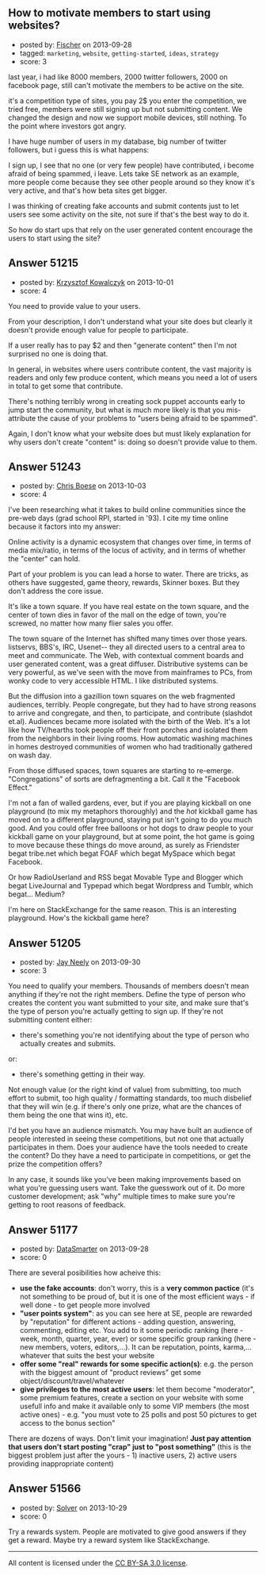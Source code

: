 ## How to motivate members to start using websites?

- posted by: [Fischer](https://stackexchange.com/users/-1/27746-fischer) on 2013-09-28
- tagged: `marketing`, `website`, `getting-started`, `ideas`, `strategy`
- score: 3

<p>last year, i had like 8000 members, 2000 twitter followers, 2000 on facebook page, still can't motivate the members to be active on the site.</p>

<p>it's a competition type of sites, you pay 2$ you enter the competition, we tried free, members were still signing up but not submitting content. We changed the design and now we support mobile devices, still nothing. To the point where investors got angry.</p>

<p>I have huge number of users in my database, big number of twitter followers, but i guess this is what happens:</p>

<p>I sign up, I see that no one (or very few people) have contributed, i become afraid of being spammed, i leave. Lets take SE network as an example, more people come because they see other people around so they know it's very active, and that's how beta sites get bigger.</p>

<p>I was thinking of creating fake accounts and submit contents just to let users see some activity on the site, not sure if that's the best way to do it.</p>

<p>So how do start ups that rely on the user generated content encourage the users to start using the site?</p>



## Answer 51215

- posted by: [Krzysztof Kowalczyk](https://stackexchange.com/users/-1/3945-krzysztof-kowalczyk) on 2013-10-01
- score: 4

<p>You need to provide value to your users.</p>

<p>From your description, I don't understand what your site does but clearly it doesn't provide enough value for people to participate.</p>

<p>If a user really has to pay $2 and then "generate content" then I'm not surprised no one is doing that.</p>

<p>In general, in websites where users contribute content, the vast majority is readers and only few produce content, which means you need a lot of users in total to get some that contribute.</p>

<p>There's nothing terribly wrong in creating sock puppet accounts early to jump start the community, but what is much more likely is that you mis-attribute the cause of your problems to "users being afraid to be spammed".</p>

<p>Again, I don't know what your website does but must likely explanation for why users don't create "content" is: doing so doesn't provide value to them.</p>



## Answer 51243

- posted by: [Chris Boese](https://stackexchange.com/users/-1/27571-chris-boese) on 2013-10-03
- score: 4

<p>I've been researching what it takes to build online communities since the pre-web days (grad school RPI, started in '93). I cite my time online because it factors into my answer:</p>

<p>Online activity is a dynamic ecosystem that changes over time, in terms of media mix/ratio, in terms of the locus of activity, and in terms of whether the "center" can hold.</p>

<p>Part of your problem is you can lead a horse to water. There are tricks, as others have suggested, game theory, rewards, Skinner boxes. But they don't address the core issue.</p>

<p>It's like a town square. If you have real estate on the town square, and the center of town dies in favor of the mall on the edge of town, you're screwed, no matter how many flier sales you offer.</p>

<p>The town square of the Internet has shifted many times over those years. listservs, BBS's, IRC, Usenet-- they all directed users to a central area to meet and communicate. The Web, with contextual comment boards and user generated content, was a great diffuser. Distributive systems can be very powerful, as we've seen with the move from mainframes to PCs, from wonky code to very accessible HTML. I like distributed systems.</p>

<p>But the diffusion into a gazillion town squares on the web fragmented audiences, terribly. People congregate, but they had to have strong reasons to arrive and congregate, and then, to participate, and contribute (slashdot et.al). Audiences became more isolated with the birth of the Web. It's a lot like how TV/hearths took people off their front porches and isolated them from the neighbors in their living rooms. How automatic washing machines in homes destroyed communities of women who had traditionally gathered on wash day.</p>

<p>From those diffused spaces, town squares are starting to re-emerge. "Congregations" of sorts are defragmenting a bit. Call it the "Facebook Effect." </p>

<p>I'm not a fan of walled gardens, ever, but if you are playing kickball on one playground (to mix my metaphors thoroughly) and the <em>hot</em> kickball game has moved on to a different playground, staying put isn't going to do you much good. And you could offer free balloons or hot dogs to draw people to your kickball game on your playground, but at some point, the hot game is going to move because these things do move around, as surely as Friendster begat tribe.net which begat FOAF which begat MySpace which begat Facebook. </p>

<p>Or how RadioUserland and RSS begat Movable Type and Blogger which begat LiveJournal and Typepad which begat Wordpress and Tumblr, which begat... Medium?</p>

<p>I'm here on StackExchange for the same reason. This is an interesting playground. How's the kickball game here?</p>



## Answer 51205

- posted by: [Jay Neely](https://stackexchange.com/users/-1/1801-jay-neely) on 2013-09-30
- score: 3

<p>You need to qualify your members. Thousands of members doesn't mean anything if they're not the right members. Define the type of person who creates the content you want submitted to your site, and make sure that's the type of person you're actually getting to sign up. If they're not submitting content either:</p>

<ul>
<li>there's something you're not identifying about the type of person who actually creates and submits.</li>
</ul>

<p>or:</p>

<ul>
<li>there's something getting in their way.</li>
</ul>

<p>Not enough value (or the right kind of value) from submitting, too much effort to submit, too high quality / formatting standards, too much disbelief that they will win (e.g. if there's only one prize, what are the chances of them being the one that wins it), etc.</p>

<p>I'd bet you have an audience mismatch. You may have built an audience of people interested in seeing these competitions, but not one that actually participates in them. Does your audience have the tools needed to create the content? Do they have a need to participate in competitions, or get the prize the competition offers?</p>

<p>In any case, it sounds like you've been making improvements based on what you're guessing users want. Take the guesswork out of it. Do more customer development; ask "why" multiple times to make sure you're getting to root reasons of feedback.</p>



## Answer 51177

- posted by: [DataSmarter](https://stackexchange.com/users/-1/27274-datasmarter) on 2013-09-28
- score: 0

<p>There are several posibilities how acheive this:</p>

<ul>
<li><strong>use the fake accounts</strong>: don't worry, this is a <strong>very common pactice</strong> (it's not something to be proud of, but it is one of the most efficient ways - if well done - to get people more involved</li>
<li><strong>"user points system"</strong>: as you can see here at SE, people are rewarded by "reputation" for different actions - adding question, answering, commenting, editing etc. You add to it some periodic ranking (here - week, month, quarter, year, ever) or some specific group ranking (here - new members, voters, editors,...). It can be reputation, points, karma,... whatever that suits the best your website</li>
<li><strong>offer some "real" rewards for some specific action(s)</strong>: e.g. the person with the biggest amount of "product reviews" get some object/discount/travel/whatever</li>
<li><strong>give privileges to the most active users</strong>: let them become "moderator", some premium features, create a section on your website with some usefull info and make it available only to some VIP members (the most active ones) - e.g. "you must vote to 25 polls and post 50 pictures to get access to the bonus section"</li>
</ul>

<p>There are dozens of ways. Don't limit your imagination! <strong>Just pay attention that users don't start posting "crap" just to "post something"</strong> (this is the biggest problem just after the yours - 1) inactive users, 2) active users providing inappropriate content) </p>



## Answer 51566

- posted by: [Solver](https://stackexchange.com/users/-1/28494-solver) on 2013-10-29
- score: 0

<p>Try a rewards system. People are motivated to give good answers if they get a reward. Maybe try a reward system like StackExchange. </p>




---

All content is licensed under the [CC BY-SA 3.0 license](https://creativecommons.org/licenses/by-sa/3.0/).
